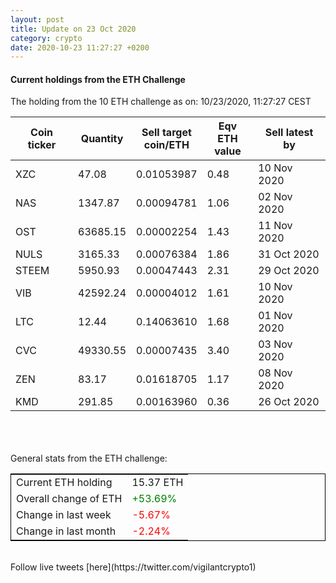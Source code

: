 ```yaml
---
layout: post
title: Update on 23 Oct 2020
category: crypto
date: 2020-10-23 11:27:27 +0200
---
```

<!-- Global site tag (gtag.js) - Google Analytics -->
<script async src="https://www.googletagmanager.com/gtag/js?id=UA-103831149-5"></script>
<script>
  window.dataLayer = window.dataLayer || [];
  function gtag(){dataLayer.push(arguments);}
  gtag('js', new Date());

  gtag('config', 'UA-103831149-5');
</script>


#### Current holdings from the ETH Challenge

The holding from the 10 ETH challenge as on: 10/23/2020, 11:27:27 CEST

|Coin ticker|Quantity|Sell target<br>coin/ETH|Eqv ETH<br>value|Sell latest by|
|-----------|--------|-----------|-----------|--------------|
XZC|47.08|  0.01053987|0.48|10 Nov 2020|
NAS|1347.87|  0.00094781|1.06|02 Nov 2020|
OST|63685.15|  0.00002254|1.43|11 Nov 2020|
NULS|3165.33|  0.00076384|1.86|31 Oct 2020|
STEEM|5950.93|  0.00047443|2.31|29 Oct 2020|
VIB|42592.24|  0.00004012|1.61|10 Nov 2020|
LTC|12.44|  0.14063610|1.68|01 Nov 2020|
CVC|49330.55|  0.00007435|3.40|03 Nov 2020|
ZEN|83.17|  0.01618705|1.17|08 Nov 2020|
KMD|291.85|  0.00163960|0.36|26 Oct 2020|

<br>
<br>
<br>
General stats from the ETH challenge:

<table style="border:1px solid black;margin-left:auto;margin-right:auto;">
	<tbody>
	<tr>
		<td>Current ETH holding</td>
		<td>     15.37 ETH</td>
	</tr>
	<tr>
		<td>Overall change of ETH</td>
		<td><font color="green">+53.69%</font></td>
	</tr>
	<tr>
		<td>Change in last week</td>
		<td><font color="red">-5.67%</font></td>
	</tr>
	<tr>
		<td>Change in last month</td>
		<td><font color="red">-2.24%</font></td>
	</tr>
	</tbody>
</table>

<br>
Follow live tweets [here](https://twitter.com/vigilantcrypto1)
<br>
<br>